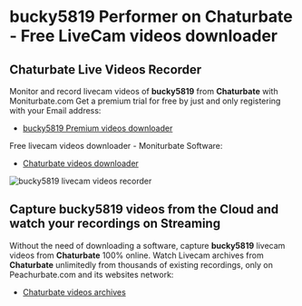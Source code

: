 # bucky5819 Performer on Chaturbate - Free LiveCam videos downloader

## Chaturbate Live Videos Recorder

Monitor and record livecam videos of **bucky5819** from **Chaturbate** with Moniturbate.com
Get a premium trial for free by just and only registering with your Email address:
* [bucky5819 Premium videos downloader](https://moniturbate.com/request-demo-licence-key.html)

Free livecam videos downloader - Moniturbate Software:
* [Chaturbate videos downloader](https://moniturbate.com/moniturbate-download-software.html)

![bucky5819 livecam videos recorder](https://peachurnet.com/templates/moniturbate-software.png)


## Capture bucky5819 videos from the Cloud and watch your recordings on Streaming

Without the need of downloading a software, capture **bucky5819** livecam videos from **Chaturbate** 100% online.
Watch Livecam archives from **Chaturbate** unlimitedly from thousands of existing recordings, only on Peachurbate.com and its websites network:
* [Chaturbate videos archives](https://peachurnet.com/)